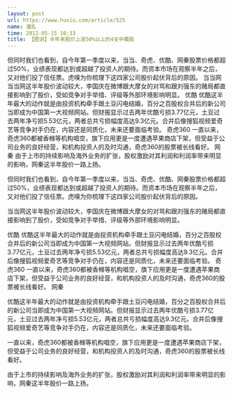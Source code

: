 ```yaml
---
layout: post
url: https://www.huxiu.com/article/525
name: 潘乱
time: 2012-05-15 16:33
title: 【图说】半年来股价上涨50%以上的4支中概股
---
```

但同时我们也看到，自今年第一季度以来，当当、奇虎、优酷、网秦股票价格都超过50%，业绩表现都达到或超越了投资人的期待。而资本市场在观察半年之后，又对他们投了信任票。虎嗅为你梳理下这四家公司股价起伏背后的原因。 当当网 当当网这半年股价波动较大，李国庆在微博跟大摩女的对骂和跟刘强东的赌局都直接影响到了股价，受如竞争对手举措、评级等外部环境影响明显。 优酷 优酷这半年最大的动作就是由投资机构牵手跟土豆闪电结婚，百分之百股权合并后的新公司当即成为中国第一大视频网站。但财报显示过去两年优酷亏损3.77亿元，土豆过去两年净亏损5.53亿元，两者总共亏损幅度高达9.3亿元。合并后像搜狐视频爱奇艺等竞争对手仍在，内容还是同质化，未来还要面临考验。 奇虎360 一直以来，奇虎360都被香橼等机构唱空，旗下应用更是一度遭遇苹果商店下架，但受益于公司业务的良好经营，和机构投资人的及时沟通，奇虎360的股票被长线看好。 网秦 由于上市的持续影响及海外业务的扩张，股权激励对其利润和利润率带来明显的影响，网秦这半年股价一路上扬。

但同时我们也看到，自今年第一季度以来，当当、奇虎、优酷、网秦股票价格都超过50%，业绩表现都达到或超越了投资人的期待。而资本市场在观察半年之后，又对他们投了信任票。虎嗅为你梳理下这四家公司股价起伏背后的原因。

当当网这半年股价波动较大，李国庆在微博跟大摩女的对骂和跟刘强东的赌局都直接影响到了股价，受如竞争对手举措、评级等外部环境影响明显。

优酷 优酷这半年最大的动作就是由投资机构牵手跟土豆闪电结婚，百分之百股权合并后的新公司当即成为中国第一大视频网站。但财报显示过去两年优酷亏损3.77亿元，土豆过去两年净亏损5.53亿元，两者总共亏损幅度高达9.3亿元。合并后像搜狐视频爱奇艺等竞争对手仍在，内容还是同质化，未来还要面临考验。 奇虎360 一直以来，奇虎360都被香橼等机构唱空，旗下应用更是一度遭遇苹果商店下架，但受益于公司业务的良好经营，和机构投资人的及时沟通，奇虎360的股票被长线看好。 网秦

优酷这半年最大的动作就是由投资机构牵手跟土豆闪电结婚，百分之百股权合并后的新公司当即成为中国第一大视频网站。但财报显示过去两年优酷亏损3.77亿元，土豆过去两年净亏损5.53亿元，两者总共亏损幅度高达9.3亿元。合并后像搜狐视频爱奇艺等竞争对手仍在，内容还是同质化，未来还要面临考验。

一直以来，奇虎360都被香橼等机构唱空，旗下应用更是一度遭遇苹果商店下架，但受益于公司业务的良好经营，和机构投资人的及时沟通，奇虎360的股票被长线看好。

由于上市的持续影响及海外业务的扩张，股权激励对其利润和利润率带来明显的影响，网秦这半年股价一路上扬。

